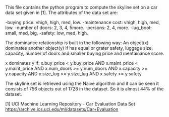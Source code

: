 This file contains the python program to compute the skyline set on a 
car data set given in [1]. The attributes of the data set are:

-buying price: vhigh, high, med, low. 
-maintenance cost: vhigh, high, med, low. 
-number of doors: 2, 3, 4, 5more. 
-persons: 2, 4, more. 
-lug_boot: small, med, big. 
-safety: low, med, high.

The dominance relationship is built in the following way:
An object(x) dominates another object(y) if has equal or grater safety, luggage size, capacity, number of doors
and smaller buying price and mentainance score.

x dominates y if:
	x.buy_price < y.buy_price AND
    x.maint_price < y.maint_price AND
    x.num_doors >= y.num_doors AND
    x.capacity >= y.capacity AND
    x.size_lug >= y.size_lug AND
    x.safety >= y.safety 

The skyline set is retrieved using the Naive algorithm and it can be seen it consists of 756 objects
out of 1728 in the dataset. So it is almost 44% of the dataset.


[1] UCI Machine Learning Repository - Car Evaluation Data Set
https://archive.ics.uci.edu/ml/datasets/Car+Evaluation
